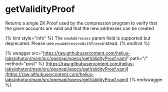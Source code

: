 # getValidityProof

Returns a single ZK Proof used by the compression program to verify that the given accounts are valid and that the new addresses can be created

{% hint style="info" %}
The `newAddresses` param field is supported but deprecated. Please use `newAddressesWithTrees`instead.
{% endhint %}



{% swagger src="https://raw.githubusercontent.com/helius-labs/photon/main/src/openapi/specs/getValidityProof.yaml" path="/" method="post" %}
[https://raw.githubusercontent.com/helius-labs/photon/main/src/openapi/specs/getValidityProof.yaml](https://raw.githubusercontent.com/helius-labs/photon/main/src/openapi/specs/getValidityProof.yaml)
{% endswagger %}
